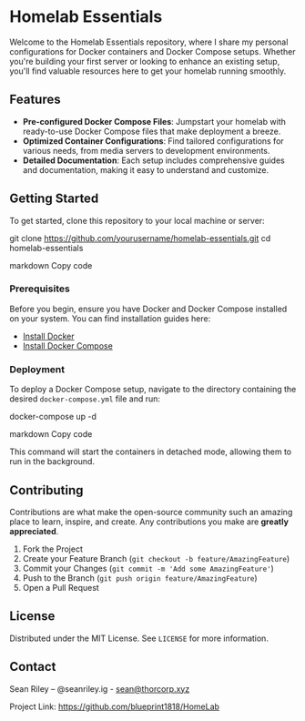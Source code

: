 # Homelab Essentials

Welcome to the Homelab Essentials repository, where I share my personal configurations for Docker containers and Docker Compose setups. Whether you're building your first server or looking to enhance an existing setup, you'll find valuable resources here to get your homelab running smoothly.

## Features

- **Pre-configured Docker Compose Files**: Jumpstart your homelab with ready-to-use Docker Compose files that make deployment a breeze.
- **Optimized Container Configurations**: Find tailored configurations for various needs, from media servers to development environments.
- **Detailed Documentation**: Each setup includes comprehensive guides and documentation, making it easy to understand and customize.

## Getting Started

To get started, clone this repository to your local machine or server:

git clone https://github.com/yourusername/homelab-essentials.git
cd homelab-essentials

markdown
Copy code

### Prerequisites

Before you begin, ensure you have Docker and Docker Compose installed on your system. You can find installation guides here:

- [Install Docker](https://docs.docker.com/get-docker/)
- [Install Docker Compose](https://docs.docker.com/compose/install/)

### Deployment

To deploy a Docker Compose setup, navigate to the directory containing the desired `docker-compose.yml` file and run:

docker-compose up -d

markdown
Copy code

This command will start the containers in detached mode, allowing them to run in the background.

## Contributing

Contributions are what make the open-source community such an amazing place to learn, inspire, and create. Any contributions you make are **greatly appreciated**.

1. Fork the Project
2. Create your Feature Branch (`git checkout -b feature/AmazingFeature`)
3. Commit your Changes (`git commit -m 'Add some AmazingFeature'`)
4. Push to the Branch (`git push origin feature/AmazingFeature`)
5. Open a Pull Request

## License

Distributed under the MIT License. See `LICENSE` for more information.

## Contact

Sean Riley – @seanriley.ig - sean@thorcorp.xyz

Project Link: https://github.com/blueprint1818/HomeLab
